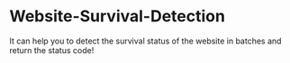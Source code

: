 # Website-Survival-Detection
It can help you to detect the survival status of the website in batches and return the status code!
